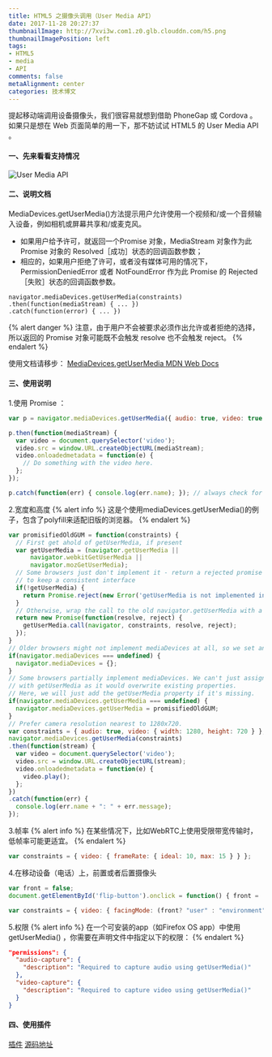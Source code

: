 ```yaml
---
title: HTML5 之摄像头调用（User Media API）
date: 2017-11-28 20:27:37
thumbnailImage: http://7xvi3w.com1.z0.glb.clouddn.com/h5.png
thumbnailImagePosition: left
tags: 
- HTML5
- media
- API
comments: false
metaAlignment: center
categories: 技术博文 
---
```

提起移动端调用设备摄像头，我们很容易就想到借助 PhoneGap 或 Cordova 。如果只是想在 Web 页面简单的用一下，那不妨试试 HTML5 的 User Media API 。
<!-- more -->
#### 一、先来看看支持情况
![User Media API](http://7xvi3w.com1.z0.glb.clouddn.com/media0.png)

#### 二、说明文档
MediaDevices.getUserMedia()方法提示用户允许使用一个视频和/或一个音频输入设备，例如相机或屏幕共享和/或麦克风。
- 如果用户给予许可，就返回一个Promise 对象，MediaStream 对象作为此 Promise 对象的 Resolved［成功］状态的回调函数参数；
- 相应的，如果用户拒绝了许可，或者没有媒体可用的情况下，PermissionDeniedError 或者 NotFoundError 作为此 Promise 的 Rejected［失败］状态的回调函数参数。

```
navigator.mediaDevices.getUserMedia(constraints)
.then(function(mediaStream) { ... })
.catch(function(error) { ... })
```
{% alert danger %}
注意，由于用户不会被要求必须作出允许或者拒绝的选择，所以返回的 Promise 对象可能既不会触发 resolve 也不会触发 reject。
{% endalert %}

使用文档请移步：
[ MediaDevices.getUserMedia ](https://developer.mozilla.org/zh-CN/docs/Web/API/MediaDevices/getUserMedia)
[MDN Web Docs](https://developer.mozilla.org/en-US/docs/Web/API/Navigator/getUserMedia)

#### 三、使用说明
1.使用 Promise ：
```js
var p = navigator.mediaDevices.getUserMedia({ audio: true, video: true });

p.then(function(mediaStream) {
  var video = document.querySelector('video');
  video.src = window.URL.createObjectURL(mediaStream);
  video.onloadedmetadata = function(e) {
    // Do something with the video here.
  };
});

p.catch(function(err) { console.log(err.name); }); // always check for errors at the end.
```
2.宽度和高度
{% alert info %}
这是个使用mediaDevices.getUserMedia()的例子，包含了polyfill来适配旧版的浏览器。
{% endalert %}
```js
var promisifiedOldGUM = function(constraints) {
  // First get ahold of getUserMedia, if present
  var getUserMedia = (navigator.getUserMedia ||
      navigator.webkitGetUserMedia ||
      navigator.mozGetUserMedia);
  // Some browsers just don't implement it - return a rejected promise with an error
  // to keep a consistent interface
  if(!getUserMedia) {
    return Promise.reject(new Error('getUserMedia is not implemented in this browser'));
  }
  // Otherwise, wrap the call to the old navigator.getUserMedia with a Promise
  return new Promise(function(resolve, reject) {
    getUserMedia.call(navigator, constraints, resolve, reject);
  });
}
// Older browsers might not implement mediaDevices at all, so we set an empty object first
if(navigator.mediaDevices === undefined) {
  navigator.mediaDevices = {};
}
// Some browsers partially implement mediaDevices. We can't just assign an object
// with getUserMedia as it would overwrite existing properties.
// Here, we will just add the getUserMedia property if it's missing.
if(navigator.mediaDevices.getUserMedia === undefined) {
  navigator.mediaDevices.getUserMedia = promisifiedOldGUM;
}
// Prefer camera resolution nearest to 1280x720.
var constraints = { audio: true, video: { width: 1280, height: 720 } };
navigator.mediaDevices.getUserMedia(constraints)
.then(function(stream) {
  var video = document.querySelector('video');
  video.src = window.URL.createObjectURL(stream);
  video.onloadedmetadata = function(e) {
    video.play();
  };
})
.catch(function(err) {
  console.log(err.name + ": " + err.message);
});
```
3.帧率
{% alert info %}
在某些情况下，比如WebRTC上使用受限带宽传输时，低帧率可能更适宜。
{% endalert %}
```js
var constraints = { video: { frameRate: { ideal: 10, max: 15 } } };
```
4.在移动设备（电话）上，前置或者后置摄像头
```js
var front = false;
document.getElementById('flip-button').onclick = function() { front = !front; };

var constraints = { video: { facingMode: (front? "user" : "environment") } };
```
5.权限
{% alert info %}
在一个可安装的app（如Firefox OS app）中使用 getUserMedia() ，你需要在声明文件中指定以下的权限：
{% endalert %}
```json
"permissions": {
  "audio-capture": {
    "description": "Required to capture audio using getUserMedia()"
  },
  "video-capture": {
    "description": "Required to capture video using getUserMedia()"
  }
}
```

#### 四、使用插件
[插件](https://github.com/tagawa/GumWrapper)
[源码地址](https://github.com/tagawa/GumWrapper/blob/master/gumwrapper.js)


